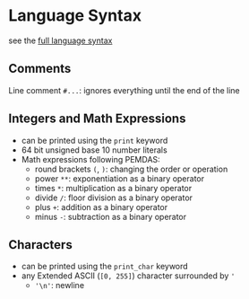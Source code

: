 # Language Syntax

see the [full language syntax](SYNTAX.ebnf)

## Comments

Line comment `#...`: ignores everything until the end of the line

## Integers and Math Expressions

- can be printed using the `print` keyword
- 64 bit unsigned base 10 number literals
- Math expressions following PEMDAS:
    - round brackets `(`, `)`: changing the order or operation
    - power `**`: exponentiation as a binary operator
    - times `*`: multiplication as a binary operator
    - divide `/`: floor division as a binary operator
    - plus `+`: addition as a binary operator
    - minus `-`: subtraction as a binary operator

## Characters

- can be printed using the `print_char` keyword
- any Extended ASCII (`[0, 255]`) character surrounded by `'`
    - `'\n'`: newline

